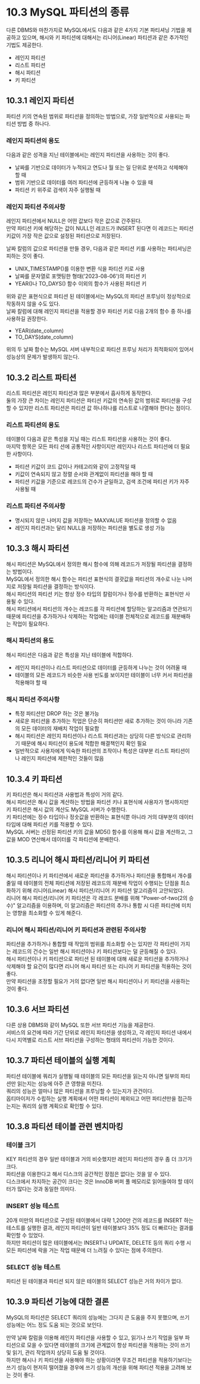 # 10.3 MySQL 파티션의 종류

다른 DBMS와 마찬가지로 MySQL에서도 다음과 같은 4가지 기본 파티셔닝 기법을 제공하고 있으며, 해시와 키 파티션에 대해서는 리니어(Linear) 파티션과 같은 추가적인 기법도 제공한다.

- 레인지 파티션
- 리스트 파티션
- 해시 파티션
- 키 파티션

## 10.3.1 레인지 파티션

파티션 키의 연속된 범위로 파티션을 정의하는 방법으로, 가장 일반적으로 사용되는 파티션 방법 중 하나다.

### 레인지 파티션의 용도

다음과 같은 성격을 지닌 테이블에서는 레인지 파티션을 사용하는 것이 좋다.

- 날짜를 기반으로 데이터가 누적되고 연도나 월 또는 일 단위로 분석하고 삭제해야 할 때
- 범위 기반으로 데이터를 여러 파티션에 균등하게 나눌 수 있을 때
- 파티션 키 위주로 검색이 자주 실행될 때

### 레인지 파티션 주의사항

레인지 파티션에서 NULL은 어떤 값보다 작은 값으로 간주된다.  
만약 파티션 키에 해당하는 값이 NULL인 레코드가 INSERT 된다면 이 레코드는 파티션 키값이 가장 작은 값으로 설정된 파티션으로 저장된다.

날짜 칼럼의 값으로 파티션을 만들 경우, 다음과 같은 파티션 키를 사용하는 파티셔닝은 피하는 것이 좋다.

- UNIX_TIMESTAMP()를 이용한 변환 식을 파티션 키로 사용
- 날짜를 문자열로 포맷팅한 형태('2023-08-06')의 파티션 키
- YEAR()나 TO_DAYS() 함수 이외의 함수가 사용된 파티션 키

위와 같은 표현식으로 파티션 된 테이블에서는 MySQL의 파티션 프루닝이 정상적으로 작동하지 않을 수도 있다.  
날짜 칼럼에 대해 레인지 파티션을 적용할 경우 파티션 키로 다음 2개의 함수 중 하나를 사용하길 권장한다.

- YEAR(date_column)
- TO_DAYS(date_column)

위의 두 날짜 함수는 MySQL 서버 내부적으로 파티션 프루닝 처리가 최적화되어 있어서 성능상의 문제가 발생하지 않는다.

## 10.3.2 리스트 파티션

리스트 파티션은 레인지 파티션과 많은 부분에서 흡사하게 동작한다.  
둘의 가장 큰 차이는 레인지 파티션은 파티션 키값의 연속된 값의 범위로 파티션을 구성할 수 있지만 리스트 파티션은 파티션 값 하나하나를 리스트로 나열해야 한다는 점이다.

### 리스트 파티션의 용도

테이블이 다음과 같은 특성을 지닐 때는 리스트 파티션을 사용하는 것이 좋다.  
마지막 항목은 모든 파티 션에 공통적인 사항이지만 레인지나 리스트 파티션에 더 필요한 사항이다.

- 파티션 키값이 코드 값이나 카테고리와 같이 고정적일 때
- 키값이 연속되지 않고 정렬 순서와 관계없이 파티션을 해야 할 때
- 파티션 키값을 기준으로 레코드의 건수가 균일하고, 검색 조건에 파티션 키가 자주 사용될 때

### 리스트 파티션 주의사항

- 명시되지 않은 나머지 값을 저장하는 MAXVALUE 파티션을 정의할 수 없음
- 레인지 파티션과는 달리 NULL을 저장하는 파티션을 별도로 생성 가능

## 10.3.3 해시 파티션

해시 파티션은 MySQL에서 정의한 해시 함수에 의해 레코드가 저장될 파티션을 결정하는 방법이다.  
MySQL에서 정의한 해시 함수는 파티션 표현식의 결괏값을 파티션의 개수로 나눈 나머지로 저장될 파티션을 결정하는 방식이다.  
해시 파티션의 파티션 키는 항상 정수 타입의 칼럼이거나 정수를 반환하는 표현식만 사용될 수 있다.  
해시 파티션에서 파티션의 개수는 레코드를 각 파티션에 할당하는 알고리즘과 연관되기 때문에 파티션을 추가하거나 삭제하는 작업에는 테이블 전체적으로 레코드를 재분배하는 작업이 필요하다.

### 해시 파티션의 용도

해시 파티션은 다음과 같은 특성을 지닌 테이블에 적합하다.

- 레인지 파티션이나 리스트 파티션으로 데이터를 균등하게 나누는 것이 어려울 때
- 테이블의 모든 레코드가 비슷한 사용 빈도를 보이지만 테이블이 너무 커서 파티션을 적용해야 할 때

### 해시 파티션 주의사항

- 특정 파티션만 DROP 하는 것은 불가능
- 새로운 파티션을 추가하는 작업은 단순히 파티션만 새로 추가하는 것이 아니라 기존의 모든 데이터의 재배치 작업이 필요함
- 해시 파티션은 레인지 파티션이나 리스트 파티션과는 상당히 다른 방식으로 관리하기 때문에 해시 파티션이 용도에 적합한 해결책인지 확인 필요
- 일반적으로 사용자에게 익숙한 파티션의 조작이나 특성은 대부분 리스트 파티션이나 레인지 파티션에 제한적인 것들이 많음

## 10.3.4 키 파티션

키 파티션은 해시 파티션과 사용법과 특성이 거의 같다.  
해시 파티션은 해시 값을 계산하는 방법을 파티션 키나 표현식에 사용자가 명시하지만 키 파티션은 해시 값의 계산도 MySQL 서버가 수행한다.  
키 파티션에는 정수 타입이나 정숫값을 반환하는 표현식뿐 아니라 거의 대부분의 데이터 타입에 대해 파티션 키를 적용할 수 있다.  
MySQL 서버는 선정된 파티션 키의 값을 MD5() 함수를 이용해 해시 값을 계산하고, 그 값을 MOD 연산해서 데이터를 각 파티션에 분배한다.

## 10.3.5 리니어 해시 파티션/리니어 키 파티션

해시 파티션이나 키 파티션에서 새로운 파티션을 추가하거나 파티션을 통합해서 개수를 줄일 때 테이블의 전체 파티션에 저장된 레코드의 재분배 작업이 수행되는 단점을 최소화하기 위해 리니어(Linear) 해시 파티션/리니어 키 파티션 알고리즘이 고안되었다.  
리니어 해시 파티션/리니어 키 파티션은 각 레코드 분배를 위해 "Power-of-two(2의 승수)" 알고리즘을 이용하며, 이 알고리즘은 파티션의 추가나 통합 시 다른 파티션에 미치는 영향을 최소화할 수 있게 해준다.

### 리니어 해시 파티션/리니어 키 파티션과 관련된 주의사항

파티션을 추가하거나 통합할 때 작업의 범위를 최소화할 수는 있지만 각 파티션이 가지는 레코드의 건수는 일반 해시 파티션이나 키 파티션보다는 덜 균등해질 수 있다.  
해시 파티션이나 키 파티션으로 파티션 된 테이블에 대해 새로운 파티션을 추가하거나 삭제해야 할 요건이 많다면 리니어 해시 파티션 또는 리니어 키 파티션을 적용하는 것이 좋다.  
만약 파티션을 조정할 필요가 거의 없다면 일반 해시 파티션이나 키 파티션을 사용하는 것이 좋다.

## 10.3.6 서브 파티션

다른 상용 DBMS와 같이 MySQL 또한 서브 파티션 기능을 제공한다.  
서비스의 요건에 따라 기간 단위로 레인지 파티션을 생성하고, 각 레인지 파티션 내에서 다시 지역별로 리스트 서브 파티션을 구성하는 형태의 파티션이 가능한 것이다.

## 10.3.7 파티션 테이블의 실행 계획

파티션 테이블에 쿼리가 실행될 때 테이블의 모든 파티션을 읽는지 아니면 일부의 파티션만 읽는지는 성능에 아주 큰 영향을 미친다.  
쿼리의 성능은 얼마나 많은 파티션을 프루닝할 수 있는지가 관건이다.  
옵티마이저가 수립하는 실행 계획에서 어떤 파티션이 제외되고 어떤 파티션만을 접근하는지는 쿼리의 실행 계획으로 확인할 수 있다.

## 10.3.8 파티션 테이블 관련 벤치마킹

### 테이블 크기

KEY 파티션의 경우 일반 테이블과 거의 비슷했지만 레인지 파티션의 경우 좀 더 크기가 크다.  
파티션을 이용한다고 해서 디스크의 공간적인 장점은 없다는 것을 알 수 있다.  
디스크에서 차지하는 공간이 크다는 것은 InnoDB 버퍼 풀 메모리로 읽어들여야 할 데이터가 많다는 것과 동일한 의미다.

### INSERT 성능 테스트

20개 미만의 파티션으로 구성된 테이블에서 대략 1,200만 건의 레코드를 INSERT 하는 테스트를 실행한 결과, 레인지 파티션이 일반 테이블보다 35% 정도 더 빠르다는 결과를 확인할 수 있었다.  
하지만 파티션이 많은 테이블에서는 INSERT나 UPDATE, DELETE 등의 쿼리 수행 시 모든 파티션에 락을 거는 작업 때문에 더 느려질 수 있다는 점에 주의한다.

### SELECT 성능 테스트

파티션 된 테이블과 파티션 되지 않은 테이블의 SELECT 성능은 거의 차이가 없다.

## 10.3.9 파티션 기능에 대한 결론

MySQL의 파티션은 SELECT 쿼리의 성능에는 그다지 큰 도움을 주지 못했으며, 쓰기 성능에는 어느 정도 도움 되는 것으로 보인다.

만약 날짜 칼럼을 이용해 레인지 파티션을 사용할 수 있고, 읽기나 쓰기 작업을 일부 파티션으로 모을 수 있다면 테이블의 크기에 관계없이 항상 파티션을 적용하는 것이 쓰기 및 읽기, 관리 작업까지 상당히 도움 될 것이다.  
하지만 해시나 키 파티션을 사용해야 하는 상황이라면 무조건 파티션을 적용하기보다는 쓰기 성능이 현저히 떨어졌을 경우에 쓰기 성능의 개선을 위해 파티션 적용을 고려해 보는 것이 좋다.
